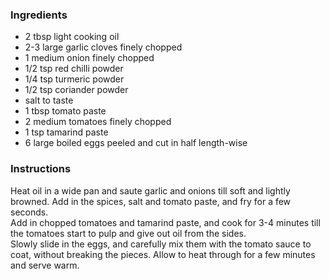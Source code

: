 ### Ingredients

- 2 tbsp light cooking oil
- 2-3 large garlic cloves finely chopped
- 1 medium onion  finely chopped
- 1/2 tsp red chilli powder
- 1/4 tsp turmeric powder
- 1/2 tsp coriander powder
- salt to taste
- 1 tbsp tomato paste
- 2 medium tomatoes finely chopped
- 1 tsp tamarind paste
- 6 large boiled eggs peeled and cut in half length-wise

### Instructions
Heat oil in a wide pan and saute garlic and onions till soft and lightly browned. Add in the spices, salt and tomato paste, and fry for a few seconds.  
Add in chopped tomatoes and tamarind paste, and cook for 3-4 minutes till the tomatoes start to pulp and give out oil from the sides.  
Slowly slide in the eggs, and carefully mix them with the tomato sauce to coat, without breaking the pieces. Allow to heat through for a few minutes and serve warm.  
